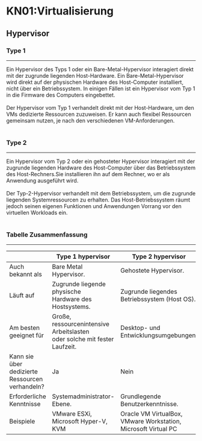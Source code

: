 # KN01:Virtualisierung
## Hypervisor
### Type 1
---
Ein Hypervisor des Typs 1 oder ein Bare-Metal-Hypervisor interagiert direkt mit der zugrunde liegenden Host-Hardware. Ein Bare-Metal-Hypervisor wird direkt auf der physischen Hardware des Host-Computer installiert, nicht über ein Betriebssystem. In einigen Fällen ist ein Hypervisor vom Typ 1 in die Firmware des Computers eingebettet.
<br><br>
Der Hypervisor vom Typ 1 verhandelt direkt mit der Host-Hardware, um den VMs dedizierte Ressourcen zuzuweisen. Er kann auch flexibel Ressourcen gemeinsam nutzen, je nach den verschiedenen VM-Anforderungen.
<br><br>
### Type 2
---
Ein Hypervisor vom Typ 2 oder ein gehosteter Hypervisor interagiert mit der zugrunde liegenden Hardware des Host-Computer über das Betriebssystem des Host-Rechners.Sie installieren ihn auf dem Rechner, wo er als Anwendung ausgeführt wird.
<br><br>
Der Typ-2-Hypervisor verhandelt mit dem Betriebssystem, um die zugrunde liegenden Systemressourcen zu erhalten. Das Host-Betriebssystem räumt jedoch seinen eigenen Funktionen und Anwendungen Vorrang vor den virtuellen Workloads ein.
<br><br>
### Tabelle Zusammenfassung
---
|               | Type 1 hypervisor | Type 2 hypervisor |
| ------------- | ------------- | ------------- | 
| Auch bekannt als | Bare Metal Hypervisor. | Gehostete Hypervisor. |
| Läuft auf | Zugrunde liegende physische <br> Hardware des Hostsystems. | Zugrunde liegendes <br> Betriebssystem (Host OS). |
| Am besten geeignet für | Große, ressourcenintensive Arbeitslasten <br> oder solche mit fester Laufzeit. | Desktop- und Entwicklungsumgebungen. |
| Kann sie über dedizierte <br> Ressourcen verhandeln? | Ja | Nein |
| Erforderliche Kenntnisse | Systemadministrator-Ebene. | Grundlegende Benutzerkenntnisse. |
| Beispiele | VMware ESXi, Microsoft Hyper-V, KVM | Oracle VM VirtualBox, VMware Workstation, <br> Microsoft Virtual PC |
